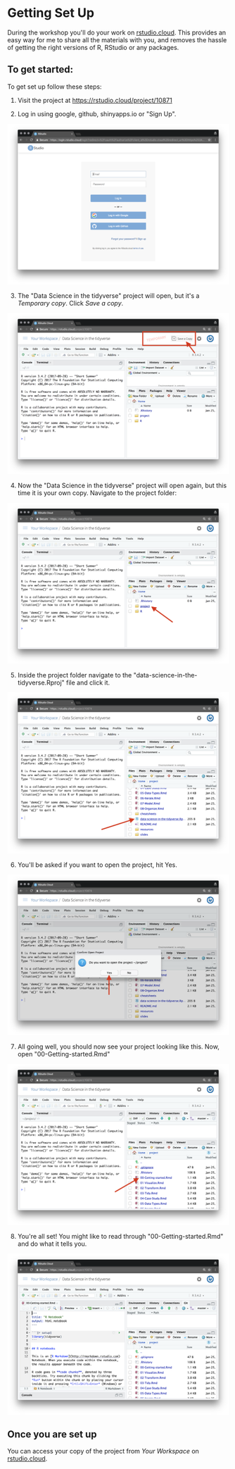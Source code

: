 # Getting Set Up

During the workshop you'll do your work on [rstudio.cloud](https://rstudio.cloud/).  This provides an easy way for me to share all the materials with you, and removes the hassle of getting the right versions of R, RStudio or any packages.

## To get started:

To get set up follow these steps:

1.  Visit the project at https://rstudio.cloud/project/10871

2.  Log in using google, github, shinyapps.io or "Sign Up".

![](resources/01-setup-login.png)

3.  The "Data Science in the tidyverse" project will open, but it's a *Temporary copy*.  Click *Save a copy*.

![](resources/02-setup-temp-project.png)

4. Now the "Data Science in the tidyverse" project will open again, but this time it is your own copy.  Navigate to the project folder:

![](resources/03-setup-navigate-to-project.png)

5. Inside the project folder navigate to the "data-science-in-the-tidyverse.Rproj" file and click it.

![](resources/04-setup-rproj-file.png)

6. You'll be asked if you want to open the project, hit Yes.

![](resources/05-setup-open-project.png)

7. All going well, you should now see your project looking like this.  Now, open "00-Getting-started.Rmd"

![](resources/06-setup-inside-project.png)

8.  You're all set!  You might like to read through "00-Getting-started.Rmd" and do what it tells you.

![](resources/07-setup-all-done.png)

## Once you are set up

You can access your copy of the project from *Your Workspace* on [rstudio.cloud](https://rstudio.cloud/).  